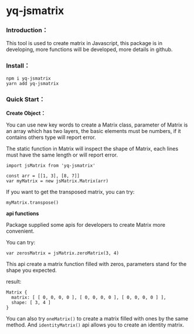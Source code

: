# yq-jsmatrix

### **Introduction：**
This tool is used to create matrix in Javascript, this package is in developing, more functions will be developed, more details in github.

### **Install：**
```
npm i yq-jsmatrix
yarn add yq-jsmatrix
```

### **Quick Start：**

**Create Object：**

You can use new key words to create a Matrix class, parameter of Matrix is an array which has two layers, the basic elements must be numbers, if it contains others type will report error.

The static function in Matrix will inspect the shape of Matrix, each lines must have the same length or will report error.
```
import jsMatrix from 'yq-jsmatrix'

const arr = [[1, 3], [8, 7]]
var myMatrix = new jsMatrix.Matrix(arr)
```
If you want to get the transposed matrix, you can try:
```
myMatrix.transpose()
```

**api functions**

Package supplied some apis for developers to create Matrix more convenient. 

You can try:
```
var zerosMatrix = jsMatrix.zeroMatrix(3, 4)
```
This api create a matrix function filled with zeros, parameters stand for the shape you expected.

result:
```
Matrix {
  matrix: [ [ 0, 0, 0, 0 ], [ 0, 0, 0, 0 ], [ 0, 0, 0, 0 ] ],
  shape: [ 3, 4 ]
}
```
You can also try ```oneMatrix()``` to create a matrix filled with ones by the same method. And ```identityMatrix()``` api allows you to create an identity matrix.

